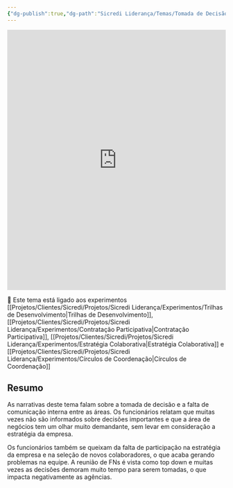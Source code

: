 ```yaml
---
{"dg-publish":true,"dg-path":"Sicredi Liderança/Temas/Tomada de Decisão.md","permalink":"/Sicredi Liderança/Temas/Tomada de Decisão/"}
---
```


 <iframe src="https://embed.kumu.io/7181b0aa465f806ffc5b06afe9e9d286" width="100%" height="600" frameborder="0"></iframe>


🔗 Este tema está ligado aos experimentos [[Projetos/Clientes/Sicredi/Projetos/Sicredi Liderança/Experimentos/Trilhas de Desenvolvimento\|Trilhas de Desenvolvimento]], [[Projetos/Clientes/Sicredi/Projetos/Sicredi Liderança/Experimentos/Contratação Participativa\|Contratação Participativa]], [[Projetos/Clientes/Sicredi/Projetos/Sicredi Liderança/Experimentos/Estratégia Colaborativa\|Estratégia Colaborativa]] e [[Projetos/Clientes/Sicredi/Projetos/Sicredi Liderança/Experimentos/Círculos de Coordenação\|Círculos de Coordenação]]

## Resumo

As narrativas deste tema falam sobre a tomada de decisão e a falta de comunicação interna entre as áreas. Os funcionários relatam que muitas vezes não são informados sobre decisões importantes e que a área de negócios tem um olhar muito demandante, sem levar em consideração a estratégia da empresa. 

Os funcionários também se queixam da falta de participação na estratégia da empresa e na seleção de novos colaboradores, o que acaba gerando problemas na equipe. A reunião de FNs é vista como top down e muitas vezes as decisões demoram muito tempo para serem tomadas, o que impacta negativamente as agências. 
